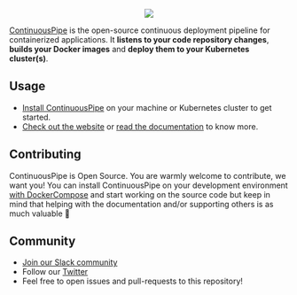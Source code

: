 <p align="center"><a href="https://continuouspipe.io" target="_blank">
    <img src="https://continuouspipe.io/logo_100.svg">
</a></p>

[ContinuousPipe](https://continuouspipe.io) is the open-source continuous deployment pipeline for containerized applications. It 
**listens to your code repository changes**, **builds your Docker images** and **deploy them to your Kubernetes cluster(s)**.

## Usage

- [Install ContinuousPipe](INSTALL.md) on your machine or Kubernetes cluster to get started.
- [Check out the website](https://continuouspipe.io) or [read the documentation](https://docs.continuouspipe.io) to know more.

## Contributing

ContinuousPipe is Open Source. You are warmly welcome to contribute, we want you! You can install ContinuousPipe on your 
development environment [with DockerCompose](INSTALL.md#option-1-docker-compose) and start working on the source code but
keep in mind that helping with the documentation and/or supporting others is as much valuable 💖

## Community

- [Join our Slack community](https://join.slack.com/t/continuouspipe/shared_invite/enQtMzA5NDU3MDA3NTM4LTVhNjY1ZGZkYzg5ZjM2ZDMxYzUwM2MwMWE2MGEwZDFjZGFmNzdkNjU1ZjhhMTM1ZWRhNzNjYzdkNzcxMjI3NzY)
- Follow our [Twitter](https://twitter.com/continuouspipe)
- Feel free to open issues and pull-requests to this repository!
